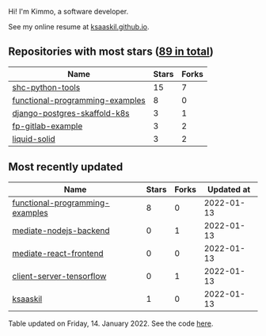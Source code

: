 Hi! I'm Kimmo, a software developer.

See my online resume at [ksaaskil.github.io](https://ksaaskil.github.io).

<!-- repositories starts -->

## Repositories with most stars ([89 in total](https://github.com/ksaaskil?tab=repositories))
| Name        | Stars           | Forks  |
| ------------- |-------------| -----|
|[shc-python-tools](https://github.com/ksaaskil/shc-python-tools)|15|7
|[functional-programming-examples](https://github.com/ksaaskil/functional-programming-examples)|8|0
|[django-postgres-skaffold-k8s](https://github.com/ksaaskil/django-postgres-skaffold-k8s)|3|1
|[fp-gitlab-example](https://github.com/ksaaskil/fp-gitlab-example)|3|2
|[liquid-solid](https://github.com/ksaaskil/liquid-solid)|3|2

<!-- repositories ends -->
<!-- recent_repositories starts -->

## Most recently updated
| Name        | Stars           | Forks  | Updated at
| ------------- |-------------| -----|-----|
|[functional-programming-examples](https://github.com/ksaaskil/functional-programming-examples)|8|0|2022-01-13
|[mediate-nodejs-backend](https://github.com/ksaaskil/mediate-nodejs-backend)|0|1|2022-01-13
|[mediate-react-frontend](https://github.com/ksaaskil/mediate-react-frontend)|0|0|2022-01-13
|[client-server-tensorflow](https://github.com/ksaaskil/client-server-tensorflow)|0|1|2022-01-13
|[ksaaskil](https://github.com/ksaaskil/ksaaskil)|1|0|2022-01-13

<!-- recent_repositories ends -->
<!-- updated_at starts -->
Table updated on Friday, 14. January 2022. See the code [here](https://github.com/ksaaskil/ksaaskil).
<!-- updated_at ends -->

